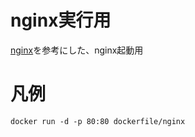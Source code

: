# nginx実行用

[nginx](https://github.com/dockerfile/nginx)を参考にした、nginx起動用

# 凡例

```bash:起動
docker run -d -p 80:80 dockerfile/nginx
```
